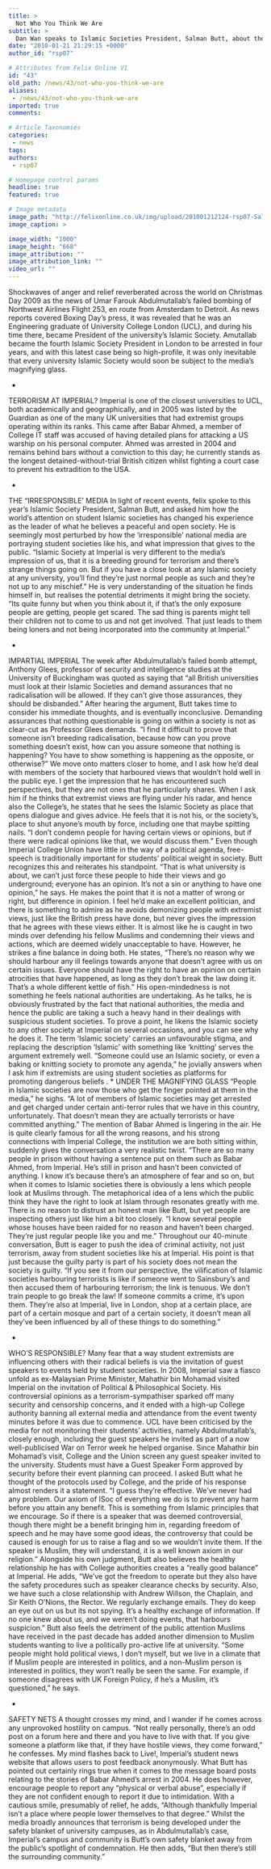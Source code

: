```yaml
---
title: >
  Not Who You Think We Are
subtitle: >
  Dan Wan speaks to Islamic Societies President, Salman Butt, about the spotlight that UCL'S detroit bomber has brought
date: "2010-01-21 21:29:15 +0000"
author_id: "rsp07"

# Attributes from Felix Online V1
id: "43"
old_path: /news/43/not-who-you-think-we-are
aliases:
 - /news/43/not-who-you-think-we-are
imported: true
comments:

# Article Taxonomies
categories:
 - news
tags:
authors:
 - rsp07

# Homepage control params
headline: true
featured: true

# Image metadata
image_path: "http://felixonline.co.uk/img/upload/201001212124-rsp07-SalmanHa.jpg"
image_caption: >

image_width: "1000"
image_height: "668"
image_attribution: ""
image_attribution_link: ""
video_url: ""
---
```


Shockwaves of anger and relief reverberated across the world on Christmas Day 2009 as the news of Umar Farouk Abdulmutallab’s failed bombing of Northwest Airlines Flight 253, en route from Amsterdam to Detroit.
 As news reports covered Boxing Day’s press, it was revealed that he was an Engineering graduate of University College London (UCL), and during his time there, became President of the university’s Islamic Society.
 Amutallab became the fourth Islamic Society President in London to be arrested in four years, and with this latest case being so high-profile, it was only inevitable that every university Islamic Society would soon be subject to the media’s magnifying glass.

 *
 TERRORISM AT IMPERIAL?
 Imperial is one of the closest universities to UCL, both academically and geographically, and in 2005 was listed by the Guardian as one of the many UK universities that had extremist groups operating within its ranks.
 This came after Babar Ahmed, a member of College IT staff was accused of having detailed plans for attacking a US warship on his personal computer. Ahmed was arrested in 2004 and remains behind bars without a conviction to this day; he currently stands as the longest detained-without-trial British citizen whilst fighting a court case to prevent his extradition to the USA.

 *
 THE “IRRESPONSIBLE’ MEDIA
 In light of recent events, felix spoke to this year’s Islamic Society President, Salman Butt, and asked him how the world’s attention on student Islamic societies has changed his experience as the leader of what he believes a peaceful and open society.
 He is seemingly most perturbed by how the ‘irresponsible’ national media are portraying student societies like his, and what impression that gives to the public.
 “Islamic Society at Imperial is very different to the media’s impression of us, that it is a breeding ground for terrorism and there’s strange things going on. But if you have a close look at any Islamic society at any university, you’ll find they’re just normal people as such and they’re not up to any mischief.”
 He is very understanding of the situation he finds himself in, but realises the potential detriments it might bring the society.
 “Its quite funny but when you think about it, if that’s the only exposure people are getting, people get scared. The sad thing is parents might tell their children not to come to us and not get involved. That just leads to them being loners and not being incorporated into the community at Imperial.”

 *
 IMPARTIAL IMPERIAL
 The week after Abdulmutallab’s failed bomb attempt, Anthony Glees, professor of security and intelligence studies at the University of Buckingham was quoted as saying that “all British universities must look at their Islamic Societies and demand assurances that no radicalisation will be allowed. If they can’t give those assurances, they should be disbanded.”
 After hearing the argument, Butt takes time to consider his immediate thoughts, and is eventually inconclusive. Demanding assurances that nothing questionable is going on within a society is not as clear-cut as Professor Glees demands.
 “I find it difficult to prove that someone isn’t breeding radicalisation, because how can you prove something doesn’t exist, how can you assure someone that nothing is happening? You have to show something is happening as the opposite, or otherwise?”
 We move onto matters closer to home, and I ask how he’d deal with members of the society that harboured views that wouldn’t hold well in the public eye. I get the impression that he has encountered such perspectives, but they are not ones that he particularly shares.
 When I ask him if he thinks that extremist views are flying under his radar, and hence also the College’s, he states that he sees the Islamic Society as place that opens dialogue and gives advice. He feels that it is not his, or the society’s, place to shut anyone’s mouth by force, including one that maybe spitting nails.
 “I don’t condemn people for having certain views or opinions, but if there were radical opinions like that, we would discuss them.”
 Even though Imperial College Union have little in the way of a political agenda, free-speech is traditionally important for students’ political weight in society. Butt recognizes this and reiterates his standpoint. “That is what university is about, we can’t just force these people to hide their views and go underground; everyone has an opinion. It’s not a sin or anything to have one opinion,” he says. He makes the point that it is not a matter of wrong or right, but difference in opinion. I feel he’d make an excellent politician, and there is something to admire as he avoids demonizing people with extremist views, just like the British press have done, but never gives the impression that he agrees with these views either. It is almost like he is caught in two minds over defending his fellow Muslims and condemning their views and actions, which are deemed widely unacceptable to have. However, he strikes a fine balance in doing both.
 He states, “There’s no reason why we should harbour any ill feelings towards anyone that doesn’t agree with us on certain issues. Everyone should have the right to have an opinion on certain atrocities that have happened, as long as they don’t break the law doing it. That’s a whole different kettle of fish.”
 His open-mindedness is not something he feels national authorities are undertaking. As he talks, he is obviously frustrated by the fact that national authorities, the media and hence the public are taking a such a heavy hand in their dealings with suspicious student societies. To prove a point, he likens the Islamic society to any other society at Imperial on several occasions, and you can see why he does it. The term ‘Islamic society’ carries an unfavourable stigma, and replacing the description ‘Islamic’ with something like ‘knitting’ serves the argument extremely well.
 “Someone could use an Islamic society, or even a baking or knitting society to promote any agenda,” he jovially answers when I ask him if extremists are using student societies as platforms for promoting dangerous beliefs
 .
 *
 UNDER THE MAGNIFYING GLASS
 “People in Islamic societies are now those who get the finger pointed at them in the media,” he sighs. “A lot of members of Islamic societies may get arrested and get charged under certain anti-terror rules that we have in this country, unfortunately. That doesn’t mean they are actually terrorists or have committed anything.” The mention of Babar Ahmed is lingering in the air. He is quite clearly famous for all the wrong reasons, and his strong connections with Imperial College, the institution we are both sitting within, suddenly gives the conversation a very realistic twist.
 “There are so many people in prison without having a sentence put on them such as Babar Ahmed, from Imperial. He’s still in prison and hasn’t been convicted of anything. I know it’s because there’s an atmosphere of fear and so on, but when it comes to Islamic societies there is obviously a lens which people look at Muslims through.
 The metaphorical idea of a lens which the public think they have the right to look at Islam through resonates greatly with me. There is no reason to distrust an honest man like Butt, but yet people are inspecting others just like him a bit too closely. “I know several people whose houses have been raided for no reason and haven’t been charged. They’re just regular people like you and me.”
 Throughout our 40-minute conversation, Butt is eager to push the idea of criminal activity, not just terrorism, away from student societies like his at Imperial. His point is that just because the guilty party is part of his society does not mean the society is guilty.
 “If you see it from our perspective, the vilification of Islamic societies harbouring terrorists is like if someone went to Sainsbury’s and then accused them of harbouring terrorism; the link is tenuous. We don’t train people to go break the law! If someone commits a crime, it’s upon them. They’re also at Imperial, live in London, shop at a certain place, are part of a certain mosque and part of a certain society, it doesn’t mean all they’ve been influenced by all of these things to do something.”

 *
 WHO’S RESPONSIBLE?
 Many fear that a way student extremists are influencing others with their radical beliefs is via the invitation of guest speakers to events held by student societies. In 2008, Imperial saw a fiasco unfold as ex-Malaysian Prime Minister, Mahathir bin Mohamad visited Imperial on the invitation of Political & Philosophical Society. His controversial opinions as a terrorism-sympathiser sparked off many security and censorship concerns, and it ended with a high-up College authority banning all external media and attendance from the event twenty minutes before it was due to commence. UCL have been criticised by the media for not monitoring their students’ activities, namely Abdulmutallab’s, closely enough, including the guest speakers he invited as part of a now well-publicised War on Terror week he helped organise.
 Since Mahathir bin Mohamad’s visit, College and the Union screen any guest speaker invited to the university. Students must have a Guest Speaker Form approved by security before their event planning can proceed. I asked Butt what he thought of the protocols used by College, and the pride of his response almost renders it a statement.
 “I guess they’re effective. We’ve never had any problem. Our axiom of ISoc of everything we do is to prevent any harm before you attain any benefit. This is something from Islamic principles that we encourage. So if there is a speaker that was deemed controversial, though there might be a benefit bringing him in, regarding freedom of speech and he may have some good ideas, the controversy that could be caused is enough for us to raise a flag and so we wouldn’t invite them. If the speaker is Muslim, they will understand, it is a well known axiom in our religion.”
 Alongside his own judgment, Butt also believes the healthy relationship he has with College authorities creates a “really good balance” at Imperial. He adds, “We’ve got the freedom to operate but they also have the safety procedures such as speaker clearance checks by security. Also, we have such a close relationship with Andrew Willson, the Chaplain, and Sir Keith O’Nions, the Rector. We regularly exchange emails. They do keep an eye out on us but its not spying. It’s a healthy exchange of information. If no one knew about us, and we weren’t doing events, that harbours suspicion.”
 Butt also feels the detriment of the public attention Muslims have received in the past decade has added another dimension to Muslim students wanting to live a politically pro-active life at university.
 “Some people might hold political views, I don’t myself, but we live in a climate that if Muslim people are interested in politics, and a non-Muslim person is interested in politics, they won’t really be seen the same. For example, if someone disagrees with UK Foreign Policy, if he’s a Muslim, it’s questioned,” he says.

 *
 SAFETY NETS
 A thought crosses my mind, and I wander if he comes across any unprovoked hostility on campus.
 “Not really personally, there’s an odd post on a forum here and there and you have to live with that. If you give someone a platform like that, if they have hostile views, they come forward,” he confesses. My mind flashes back to Live!, Imperial’s student news website that allows users to post feedback anonymously. What Butt has pointed out certainly rings true when it comes to the message board posts relating to the stories of Babar Ahmed’s arrest in 2004. He does however, encourage people to report any “physical or verbal abuse”, especially if they are not confident enough to report it due to intimidation. With a cautious smile, presumably of relief, he adds, “Although thankfully Imperial isn’t a place where people lower themselves to that degree.” Whilst the media broadly announces that terrorism is being developed under the safety blanket of university campuses, as in Abdulmutallab’s case, Imperial’s campus and community is Butt’s own safety blanket away from the public’s spotlight of condemnation. He then adds, “But then there’s still the surrounding community.”
